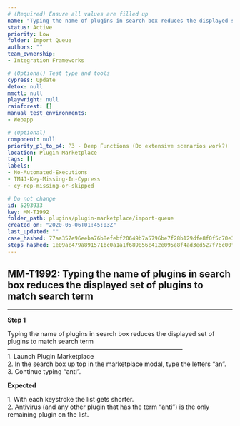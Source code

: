 ```yaml
---
# (Required) Ensure all values are filled up
name: "Typing the name of plugins in search box reduces the displayed set of plugins to match search term"
status: Active
priority: Low
folder: Import Queue
authors: ""
team_ownership: 
- Integration Frameworks

# (Optional) Test type and tools
cypress: Update
detox: null
mmctl: null
playwright: null
rainforest: []
manual_test_environments: 
- Webapp

# (Optional)
component: null
priority_p1_to_p4: P3 - Deep Functions (Do extensive scenarios work?)
location: Plugin Marketplace
tags: []
labels: 
- No-Automated-Executions
- TM4J-Key-Missing-In-Cypress
- cy-rep-missing-or-skipped

# Do not change
id: 5293933
key: MM-T1992
folder_path: plugins/plugin-marketplace/import-queue
created_on: "2020-05-06T01:45:03Z"
last_updated: ""
case_hashed: 77aa357e96eeba76b8efebf20649b7a5796be7f28b129dfe8f0f5c70e33962a422e414a33d8ee7c6254bbb948bc66846
steps_hashed: 1e09ac479a891571bc0a1a1f689856c412e095e8f4ad3ed527f76c00f12ae04608398c837a0b72ce07027a9151a4e5ce
---
```


## MM-T1992: Typing the name of plugins in search box reduces the displayed set of plugins to match search term

---

**Step 1**

Typing the name of plugins in search box reduces the displayed set of plugins to match search term\
————————————————————————————\
1\. Launch Plugin Marketplace\
2\. In the search box up top in the marketplace modal, type the letters “an”.\
3\. Continue typing “anti”.

**Expected**

1\. With each keystroke the list gets shorter.\
2\. Antivirus (and any other plugin that has the term “anti”) is the only remaining plugin on the list.
